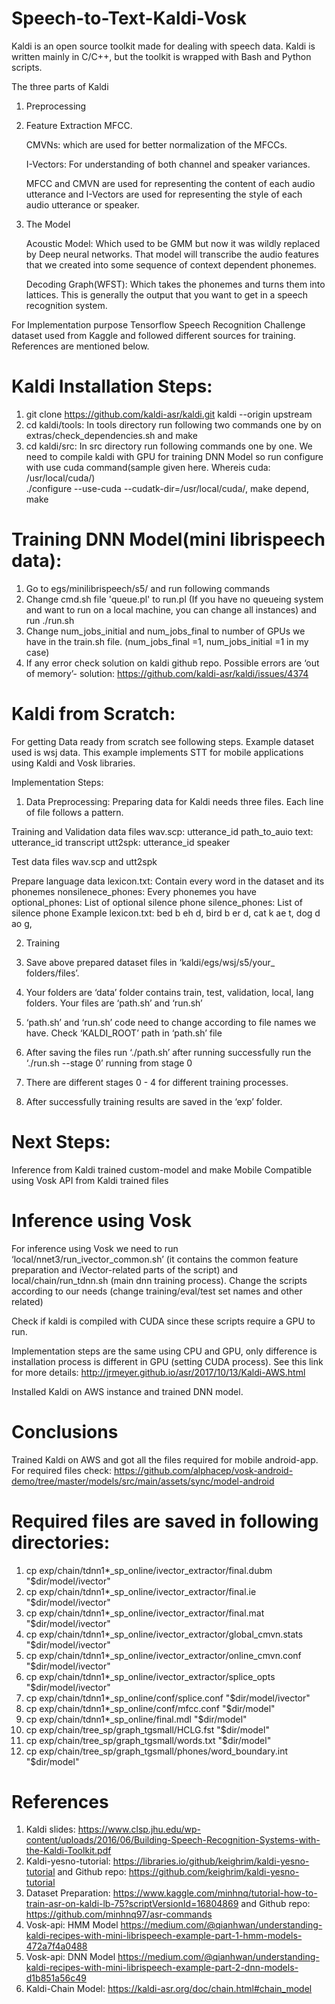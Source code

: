 # Speech-to-Text-Kaldi-Vosk

Kaldi is an open source toolkit made for dealing with speech data. Kaldi is written mainly in C/C++, but the toolkit is wrapped with Bash and Python scripts.

The three parts of Kaldi
1. Preprocessing 
2. Feature Extraction
   MFCC.
   
   CMVNs: which are used for better normalization of the MFCCs.
   
   I-Vectors: For understanding of both channel and speaker variances.
   
   MFCC and CMVN are used for representing the content of each audio utterance and I-Vectors are used for representing the style of each audio utterance or      speaker.
3. The Model

    Acoustic Model: Which used to be GMM but now it was wildly replaced by Deep neural networks. That model will transcribe the audio features that we created into some sequence of context dependent phonemes.
    
    Decoding Graph(WFST): Which takes the phonemes and turns them into lattices. This is generally the output that you want to get in a speech recognition system.      


For Implementation purpose Tensorflow Speech Recognition Challenge dataset used from Kaggle and followed different sources for training. References are mentioned below. 

# Kaldi Installation Steps:

1. git clone https://github.com/kaldi-asr/kaldi.git kaldi --origin upstream
2. cd kaldi/tools: In tools directory run following two commands one by on extras/check_dependencies.sh and make
3. cd kaldi/src: In src directory run following commands one by one. We need to compile kaldi with GPU for training DNN Model so run configure with use cuda command(sample given here. Whereis cuda: /usr/local/cuda/)  
./configure --use-cuda --cudatk-dir=/usr/local/cuda/, make depend, make

# Training DNN Model(mini librispeech data):

1. Go to egs/minilibrispeech/s5/ and run following commands
2. Change cmd.sh file 'queue.pl' to run.pl (If you have no queueing system and want to run on a local machine, you can change all instances) and run ./run.sh
3. Change num_jobs_initial and num_jobs_final to number of GPUs we have in the train.sh file. (num_jobs_final =1, num_jobs_initial =1 in my case)
4. If any error check solution on kaldi github repo. Possible errors are ‘out of memory’- solution: https://github.com/kaldi-asr/kaldi/issues/4374

# Kaldi from Scratch:

For getting Data ready from scratch see following steps. Example dataset used is wsj data. This example implements STT for mobile applications using Kaldi and Vosk libraries.

Implementation Steps:

1. Data Preprocessing: Preparing data for Kaldi needs three files. Each line of file follows a pattern.

Training and Validation data files
    wav.scp: utterance_id path_to_auio
    text: utterance_id transcript
    utt2spk: utterance_id speaker
    
Test data files
    wav.scp and utt2spk 

Prepare language data
    lexicon.txt: Contain every word in the dataset and its phonemes
    nonsilenece_phones: Every phonemes you have 
    optional_phones: List of optional silence phone
    silence_phones: List of silence phone
    Example lexicon.txt: 
                        bed b eh d,
                        bird b er d,
                        cat k ae t,
                        dog d ao g,
                        
                        
2. Training

1. Save above prepared dataset files in ‘kaldi/egs/wsj/s5/your_ folders/files’. 
2. Your folders are ‘data’ folder contains train, test, validation, local, lang folders. Your files are ‘path.sh’ and ‘run.sh’
3. ‘path.sh’ and ‘run.sh’ code need to change according to file names we have. Check ‘KALDI_ROOT’ path in ‘path.sh’ file
4. After saving the files run ‘./path.sh’ after running successfully run the ‘./run.sh --stage 0’ running from stage 0
5. There are different stages 0 - 4 for different training processes.
6. After successfully training results are saved in the ‘exp’ folder.

# Next Steps:

Inference from Kaldi trained custom-model and make Mobile Compatible using Vosk API from Kaldi trained files

# Inference using Vosk

For inference using Vosk we need to run ‘local/nnet3/run_ivector_common.sh’  (it contains the common feature preparation and iVector-related parts of the script) and local/chain/run_tdnn.sh (main dnn training process). Change the scripts according to our needs (change training/eval/test set names and other related)

Check if kaldi is compiled with CUDA since these scripts require a GPU to run.

Implementation steps are the same using CPU and GPU, only difference is installation process is different in GPU (setting CUDA process). See this link for more details: http://jrmeyer.github.io/asr/2017/10/13/Kaldi-AWS.html

Installed Kaldi on AWS instance and trained DNN model.

# Conclusions
Trained Kaldi on AWS and got all the files required for mobile android-app. For required files check: https://github.com/alphacep/vosk-android-demo/tree/master/models/src/main/assets/sync/model-android


# Required files are saved in following directories:

1. cp exp/chain/tdnn1*_sp_online/ivector_extractor/final.dubm "$dir/model/ivector"
2. cp exp/chain/tdnn1*_sp_online/ivector_extractor/final.ie "$dir/model/ivector"
3. cp exp/chain/tdnn1*_sp_online/ivector_extractor/final.mat "$dir/model/ivector"
4. cp exp/chain/tdnn1*_sp_online/ivector_extractor/global_cmvn.stats "$dir/model/ivector"
5. cp exp/chain/tdnn1*_sp_online/ivector_extractor/online_cmvn.conf "$dir/model/ivector"
6. cp exp/chain/tdnn1*_sp_online/ivector_extractor/splice_opts "$dir/model/ivector"
7. cp exp/chain/tdnn1*_sp_online/conf/splice.conf "$dir/model/ivector"
8. cp exp/chain/tdnn1*_sp_online/conf/mfcc.conf "$dir/model"
9. cp exp/chain/tdnn1*_sp_online/final.mdl "$dir/model"
10. cp exp/chain/tree_sp/graph_tgsmall/HCLG.fst "$dir/model"
11. cp exp/chain/tree_sp/graph_tgsmall/words.txt "$dir/model"
12. cp exp/chain/tree_sp/graph_tgsmall/phones/word_boundary.int "$dir/model"



# References

1. Kaldi slides: https://www.clsp.jhu.edu/wp-content/uploads/2016/06/Building-Speech-Recognition-Systems-with-the-Kaldi-Toolkit.pdf
2. Kaldi-yesno-tutorial: https://libraries.io/github/keighrim/kaldi-yesno-tutorial and Github repo: https://github.com/keighrim/kaldi-yesno-tutorial
3. Dataset Preparation: https://www.kaggle.com/minhnq/tutorial-how-to-train-asr-on-kaldi-lb-75?scriptVersionId=16804869 and Github repo: https://github.com/minhnq97/asr-commands
4. Vosk-api: HMM Model https://medium.com/@qianhwan/understanding-kaldi-recipes-with-mini-librispeech-example-part-1-hmm-models-472a7f4a0488
5. Vosk-api: DNN Model
https://medium.com/@qianhwan/understanding-kaldi-recipes-with-mini-librispeech-example-part-2-dnn-models-d1b851a56c49
6. Kaldi-Chain Model: https://kaldi-asr.org/doc/chain.html#chain_model
